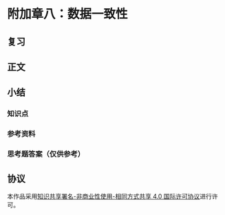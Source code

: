 # 附加章八：数据一致性

## 复习

## 正文

## 小结

### 知识点

### 参考资料

### 思考题答案（仅供参考）

## 协议

本作品采用[知识共享署名-非商业性使用-相同方式共享 4.0 国际许可协议](https://creativecommons.org/licenses/by-nc-sa/4.0/deed.zh)进行许可。